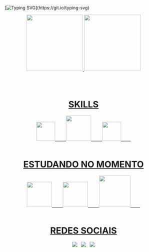 [![Typing SVG](https://readme-typing-svg.herokuapp.com/?color=DDDD&size=35&center=true&vCenter=true&width=1000&lines=Olá,+Seja+Bem+Vindo!+;Sou+Matheus+Gabriel+Desenvolvedor+Back-End.)](https://git.io/typing-svg)

<div align="center">
  <a href="https://github.com/theusgab">
  <img height="180em" src="https://github-readme-stats.vercel.app/api?username=theusgab&show_icons=color=DDDD&include_all_commits=true&count_private=true"/>
  <img height="180em" src="https://github-readme-stats.vercel.app/api/top-langs/?username=theusgab&layout=compact&langs_count=7&color=DDDD"/>
</div>

<br><br>

<div align="center">
  <h1>SKILLS</h1>
  <img src="https://cdn.jsdelivr.net/gh/devicons/devicon/icons/html5/html5-original.svg" height="60" width="60"/> &nbsp &nbsp &nbsp &nbsp
  <img src="https://cdn.jsdelivr.net/gh/devicons/devicon/icons/python/python-original.svg" height="80" width="80"/> &nbsp &nbsp &nbsp &nbsp
  <img src="https://cdn.jsdelivr.net/gh/devicons/devicon/icons/css3/css3-original.svg" height="60" width="60"/> &nbsp &nbsp &nbsp &nbsp
</div>
  
<br>
  
<div align="center">
  <h1>ESTUDANDO NO MOMENTO</h1>
  <img src="https://cdn.jsdelivr.net/gh/devicons/devicon/icons/mysql/mysql-original-wordmark.svg" height="80" width="80"/> &nbsp &nbsp &nbsp &nbsp
  <img src="https://cdn.jsdelivr.net/gh/devicons/devicon/icons/python/python-original.svg" height="80" width="80"/> &nbsp &nbsp &nbsp &nbsp
  <img src="https://cdn.jsdelivr.net/gh/devicons/devicon/icons/fastapi/fastapi-plain-wordmark.svg" height="100" width="100"/> &nbsp &nbsp &nbsp &nbsp
</div>
<br>

<div align="center">
  <h1>REDES SOCIAIS</h1>
  <a href="https://www.linkedin.com/in/matheus-gabriel-4673a3178/"><img src="https://img.shields.io/badge/LinkedIn-0077B5?style=for-the-badge&logo=linkedin&logoColor=white"></a> &nbsp
  <a href="https://www.instagram.com/mgabriell_47/"><img src="https://img.shields.io/badge/Instagram-E4405F?style=for-the-badge&logo=instagram&logoColor=white"></a> &nbsp
  <a href="mailto:matheusg319@gmail.com"><img src="https://img.shields.io/badge/Gmail-D14836?style=for-the-badge&logo=gmail&logoColor=white"></a>
</div>


